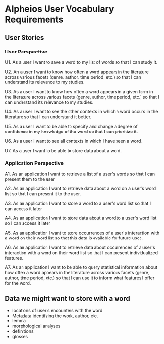 # Alpheios User Vocabulary Requirements

## User Stories

### User Perspective

U1. As a user I want to save a word to my list of words so that I can study it.

U2. An a user I want to know how often a word appears in the literature across various facets (genre, author, time period, etc.) so that I can understand its relevance to my studies.

U3. As a user I want to know how often a word appears in a given form in the literature across various facets (genre, author, time period, etc.) so that I can understand its relevance to my studies.

U4. As a user I want to see the other contexts in which a word occurs in the literature so that I can understand it better.

U5. As a user I want to be able to specify and change a degree of confidence in my knowledge of the word so that I can prioritize it.

U6. As a user I want to see all contexts in which I have seen a word.

U7. As a user I want to be able to store data about a word.

### Application Perspective

A1. As an application I want to retrieve a list of a user's words so that I can present them to the user

A2. As an application I want to retrieve data about a word on a user's word list so that I can present it to the user.

A3. As an application I want to store a word to a user's word list so that I can access it later

A4. As an application I want to store data about a word to a user's word list so I can access it later

A5. As an application I want to store occurrences of a user's interaction with a word on their word list so that this data is available for future uses.

A6. As an application I want to retrieve data about occurrences of a user's interaction with a word on their word list so that I can present individualized features.

A7. As an application I want to be able to query statistical information about how often a word appears in the literature across various facets (genre, author, time period, etc.) so that I can use it to inform what features I offer for the word.



## Data we might want to store with a word

* locations of user's encounters with the word
* Metadata identifying the work, author, etc.
* lemma
* morphological analyses
* definitions
* glosses

